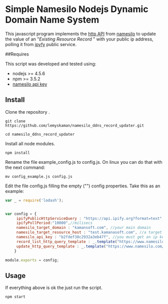 # Simple Namesilo Nodejs Dynamic Domain Name System

This javascript program implements the [http API](https://www.namesilo.com/api_reference.php) from [namesilo](https://www.namesilo.com/) to update the value of  an  "_Existing Resource Record_ "  with your public ip address, polling it from [ipyfy](https://www.ipify.org) public service. 

##Requires

This script was developed and tested using:

* nodejs >= 4.5.6 
* npm >= 3.5.2
* [namesilo api key](https://www.namesilo.com/Support/API-Manager) 

## Install


Clone the repository .
```
git clone https://github.com/lemyskaman/namesilo_ddns_record_updater.git

cd namesilo_ddns_record_updater
```

Install all node modules.
```
npm install 
```
Rename the file example_config.js to config.js. 
On linux you can do that with the next command:
```
mv config_example.js config.js 
```

Edit the file config.js filling the empty ("") config properties.
Take this as an example:
```javascript
var _ = require('lodash');


var config = {
     ipifyPublicHttpServiceQuery : "https://api.ipify.org?format=text",
     ipifyPollPeriod:"10000",//milisecs
     namesilo_target_domain : "kamansoft.com", //your main domain
     namesilo_target_resource_host : "test.kamanasoft.com", //a target value update subdomain
     namesilo_api_key : "b2fdef38c2932a3eb47f", //you must get an ip key from namesilo
     record_list_http_query_template : _.template("https://www.namesilo.com/api/dnsListRecords?version=1&type=xml&key=<%- apiKey %>&domain=<%- targetDomain %>"),
     update_http_query_template : _.template("https://www.namesilo.com/api/dnsUpdateRecord?version=1&type=xml&key=<%- apiKey %>&domain=<%- targetDomain %>&rrid=<%- targetResourceId %>&rrhost=<%- targetResourceHost %>&rrvalue=<%- value %>&rrttl=7207 ")
    }

module.exports = config;
```


## Usage

If everything above is ok the just run the script.
```
npm start 
```

